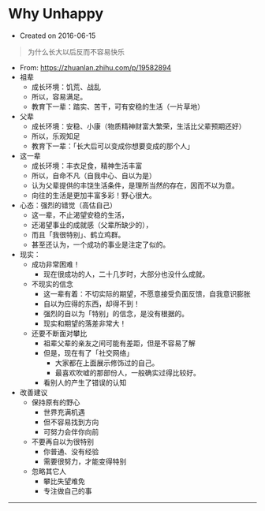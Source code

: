 # Why Unhappy

- Created on 2016-06-15

> 为什么长大以后反而不容易快乐

- From: <https://zhuanlan.zhihu.com/p/19582894>
- 祖辈
    - 成长环境：饥荒、战乱
    - 所以，容易满足。
    - 教育下一辈：踏实、苦干，可有安稳的生活（一片草地）
- 父辈
    - 成长环境：安稳、小康（物质精神财富大繁荣，生活比父辈预期还好）
    - 所以，乐观知足
    - 教育下一辈：「长大后可以变成你想要变成的那个人」
- 这一辈
    - 成长环境：丰衣足食，精神生活丰富
    - 所以，自命不凡（自我中心、自以为是）
    - 认为父辈提供的丰饶生活条件，是理所当然的存在，因而不以为意。
    - 向往的生活是更加丰富多彩！野心很大。
- 心态：强烈的错觉（高估自己）
    - 这一辈，不止渴望安稳的生活，
    - 还渴望事业的成就感（父辈所缺少的），
    - 而且「我很特别」、鹤立鸡群。
    - 甚至还认为，一个成功的事业是注定了似的。
- 现实：
    - 成功非常困难！
        - 现在很成功的人，二十几岁时，大部分也没什么成就。
    - 不现实的信念
        - 这一辈有着：不切实际的期望，不愿意接受负面反馈，自我意识膨胀
        - 自以为应得的东西，却得不到！
        - 强烈的自以为「特别」的信念，是没有根据的。
        - 现实和期望的落差非常大！
    - 还要不断面对攀比
        - 祖辈父辈的亲友之间可能有差距，但是不容易了解
        - 但是，现在有了「社交网络」
            - 大家都在上面展示修饰过的自己。
            - 最喜欢吹嘘的那部份人，一般确实过得比较好。
        - 看别人的产生了错误的认知
- 改善建议
    - 保持原有的野心
        - 世界充满机遇
        - 但不容易找到方向
        - 可努力会伴你向前
    - 不要再自以为很特别
        - 你普通、没有经验
        - 需要很努力，才能变得特别
    - 忽略其它人
        - 攀比失望难免
        - 专注做自己的事

---
